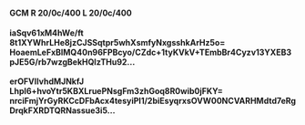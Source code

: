 #### GCM R 20/0c/400 L 20/0c/400
**iaSqv61xM4hWe/ft**<br/>**8t1XYWhrLHe8jzCJSSqtpr5whXsmfyNxgsshkArHz5o=**<br/>**HoaemLeFxBlMQ40n96FPBcyo/CZdc+1tyKVkV+TEmbBr4Cyzv13YXEB3pJE5G/rb7wzgBekHQlzTHu92...**<br/><br/>
**erOFVIIvhdMJNkfJ**<br/>**LhpI6+hvoYtr5KBXLruePNsgFm3zhGoq8R0wib0jFKY=**<br/>**nrciFmjYrGyRKCcDFbAcx4tesyiPl1/2biEsyqrxsOVW00NCVARHMdtd7eRgDrqkFXRDTQRNassue3i5...**